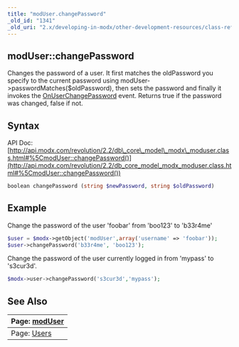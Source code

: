 ```yaml
---
title: "modUser.changePassword"
_old_id: "1341"
_old_uri: "2.x/developing-in-modx/other-development-resources/class-reference/moduser/moduser.changepassword"
---
```


## modUser::changePassword

Changes the password of a user. It first matches the oldPassword you specify to the current password using modUser->passwordMatches($oldPassword), then sets the password and finally it invokes the [OnUserChangePassword](developing-in-modx/basic-development/plugins/system-events/onuserchangepassword "OnUserChangePassword") event. Returns true if the password was changed, false if not.

## Syntax

API Doc: [http://api.modx.com/revolution/2.2/db\_core\_model\_modx\_moduser.class.html#%5CmodUser::changePassword()](http://api.modx.com/revolution/2.2/db_core_model_modx_moduser.class.html#%5CmodUser::changePassword())

``` php 
boolean changePassword (string $newPassword, string $oldPassword)
```

## Example

Change the password of the user 'foobar' from 'boo123' to 'b33r4me'

``` php 
$user = $modx->getObject('modUser',array('username' => 'foobar'));
$user->changePassword('b33r4me', 'boo123');
```

Change the password of the user currently logged in from 'mypass' to 's3cur3d'.

``` php 
$modx->user->changePassword('s3cur3d','mypass');
```

## See Also

| Page: [modUser](developing-in-modx/other-development-resources/class-reference/moduser) |
|---------------------------------------------------------------------------------------------------------|
| Page: [Users](building-sites/client-proofing/security/users) |